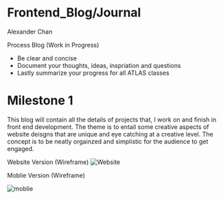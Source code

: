 # Frontend_Blog/Journal

Alexander Chan 

Process Blog
(Work in Progress)
  - Be clear and concise
  - Document your thoughts, ideas, inspriation and questions
  - Lastly summarize your progress for all ATLAS classes

# Milestone 1

  This blog will contain all the details of projects that, I work on and finish in front end development. The theme is to entail some creative aspects of website deisgns that are unique and eye catching at a creative level. The concept is to be neatly orgainzed and simplistic for the audience to get engaged.
  

Website Version (Wireframe)
![Website](https://user-images.githubusercontent.com/91300625/187047167-6dce282f-3bdc-4e18-8ecf-6d9d3b32862f.jpeg)



Moblie Version (Wireframe)
  
  ![moblie](https://user-images.githubusercontent.com/91300625/187047170-210db905-e52e-4d37-928f-91de4a756d85.jpeg)

